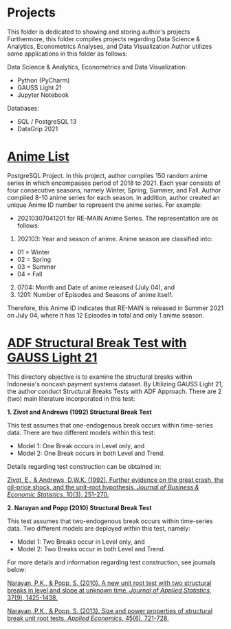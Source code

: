 # Projects
This folder is dedicated to showing and storing author's projects
Furthermore, this folder compiles projects regarding Data Science & Analytics, Econometrics Analyses, and Data Visualization
Author utilizes some applications in this folder as follows:

Data Science & Analytics, Econometrics and Data Visualization:
- Python (PyCharm)
- GAUSS Light 21
- Jupyter Notebook

Databases:
- SQL / PostgreSQL 13
- DataGrip 2021

# [Anime List](https://github.com/madisuryapr/Projects/tree/main/Anime%20List)
PostgreSQL Project. In this project, author compiles 150 random anime series in which encompasses period of 2018 to 2021.
Each year consists of four consecutive seasons, namely Winter, Spring, Summer, and Fall. Author compiled 8-10 anime series for each season.
In addition, author created an unique Anime ID number to represent the anime series. For example:
-  20210307041201 for RE-MAIN Anime Series. The representation are as follows:
1. 202103: Year and season of anime. Anime season are classified into:
- 01 = Winter
- 02 = Spring
- 03 = Summer
- 04 = Fall

2. 0704: Month and Date of anime released (July 04), and
3. 1201: Number of Episodes and Seasons of anime itself.

Therefore, this Anime ID indicates that RE-MAIN is released in Summer 2021 on July 04, where it has 12 Episodes in total and only 1 anime season.

# [ADF Structural Break Test with GAUSS Light 21](https://github.com/madisuryapr/Projects/tree/main/ADF%20Structural%20Break%20Test%20with%20GAUSS%20Light%2021)
This directory objective is to examine the structural breaks within Indonesia's noncash payment systems dataset. By Utilizing GAUSS Light 21, the author conduct Structural Breaks Tests with ADF Approach. There are 2 (two) main literature incorporated in this test:

**1. Zivot and Andrews (1992) Structural Break Test**

This test assumes that one-endogenous break occurs within time-series data. There are two different models within this test:
- Model 1: One Break occurs in Level only, and
- Model 2: One Break occurs in both Level and Trend.

Details regarding test construction can be obtained in:

[Zivot, E., & Andrews, D.W.K. (1992). Further evidence on the great crash, the oil-price shock, and the unit-root hypothesis. _Journal of Business & Economic Statistics_, 10(3), 251-270.](https://www.jstor.org/stable/1391541)

**2. Narayan and Popp (2010) Structural Break Test**

This test assumes that two-endogenous break occurs within time-series data. Two different models are deployed within this test, namely:
- Model 1: Two Breaks occur in Level only, and
- Model 2: Two Breaks occur in both Level and Trend.

For more details and information regarding test construction, see journals below:

[Narayan, P.K., & Popp, S. (2010). A new unit root test with two structural breaks in level and slope at unknown time. _Journal of Applied Statistics_, 37(9), 1425-1438.](https://www.tandfonline.com/doi/abs/10.1080/02664760903039883)

[Narayan, P.K., & Popp, S. (2013). Size and power properties of structural break unit root tests. _Applied Economics_, 45(6), 721-728.](https://www.tandfonline.com/doi/abs/10.1080/00036846.2011.610752)
